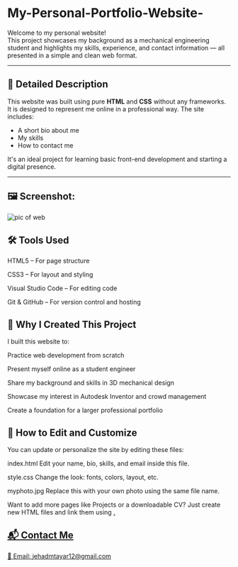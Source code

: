 # My-Personal-Portfolio-Website-

Welcome to my personal website!  
This project showcases my background as a mechanical engineering student and highlights my skills, experience, and contact information — all presented in a simple and clean web format.

---

## 📌 Detailed Description

This website was built using pure **HTML** and **CSS** without any frameworks.  
It is designed to represent me online in a professional way. The site includes:
- A short bio about me
- My skills
- How to contact me

It's an ideal project for learning basic front-end development and starting a digital presence.

---


 ## 🖼️ Screenshot: 
![pic of web](https://github.com/user-attachments/assets/0a0a529d-5330-48c0-a97f-5b639486718a)


## 🛠️ Tools Used
HTML5 – For page structure

CSS3 – For layout and styling

Visual Studio Code – For editing code

Git & GitHub – For version control and hosting

##  🎯 Why I Created This Project
I built this website to:

Practice web development from scratch

Present myself online as a student engineer

Share my background and skills in 3D mechanical design

Showcase my interest in Autodesk Inventor and crowd management

Create a foundation for a larger professional portfolio

##  📝 How to Edit and Customize
You can update or personalize the site by editing these files:

index.html
Edit your name, bio, skills, and email inside this file.

style.css
Change the look: fonts, colors, layout, etc.

myphoto.jpg
Replace this with your own photo using the same file name.

Want to add more pages like Projects or a downloadable CV?
Just create new HTML files and link them using <a href="page.html">.

## 📬 Contact Me
📧 Email: jehadmtayar12@gmail.com






